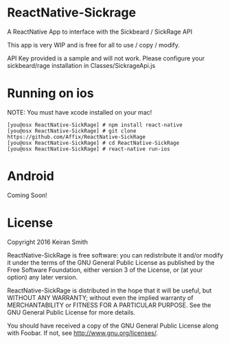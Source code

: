 # ReactNative-Sickrage
A ReactNative App to interface with the Sickbeard / SickRage API

This app is very WIP and is free for all to use / copy / modify.

API Key provided is a sample and will not work. Please configure your sickbeard/rage installation in Classes/SickrageApi.js


# Running on ios
NOTE: You must have xcode installed on your mac!

```
[you@osx ReactNative-SickRage] # npm install react-native
[you@osx ReactNative-SickRage] # git clone https://github.com/Affix/ReactNative-SickRage
[you@osx ReactNative-SickRage] # cd ReactNative-SickRage
[you@osx ReactNative-SickRage] # react-native run-ios
```

# Android

Coming Soon!

# License
Copyright 2016 Keiran Smith

ReactNative-SickRage is free software: you can redistribute it and/or modify it under the terms of the GNU General Public License as published by the Free Software Foundation, either version 3 of the License, or (at your option) any later version.

ReactNative-SickRage is distributed in the hope that it will be useful, but WITHOUT ANY WARRANTY; without even the implied warranty of MERCHANTABILITY or FITNESS FOR A PARTICULAR PURPOSE. See the GNU General Public License for more details.

You should have received a copy of the GNU General Public License along with Foobar. If not, see http://www.gnu.org/licenses/.

